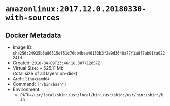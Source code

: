 # `amazonlinux:2017.12.0.20180330-with-sources`

## Docker Metadata

- Image ID: `sha256:24925b3a86315ef51c76db4bea40153b3f2e9d3640a77f1a8f7ab01fa02224fd`
- Created: `2018-04-09T23:46:18.307712857Z`
- Virtual Size: ~ 525.11 Mb  
  (total size of all layers on-disk)
- Arch: `linux`/`amd64`
- Command: `["/bin/bash"]`
- Environment:
  - `PATH=/usr/local/sbin:/usr/local/bin:/usr/sbin:/usr/bin:/sbin:/bin`
